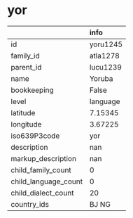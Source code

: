 # yor
|                      | info     |
|:---------------------|:---------|
| id                   | yoru1245 |
| family_id            | atla1278 |
| parent_id            | lucu1239 |
| name                 | Yoruba   |
| bookkeeping          | False    |
| level                | language |
| latitude             | 7.15345  |
| longitude            | 3.67225  |
| iso639P3code         | yor      |
| description          | nan      |
| markup_description   | nan      |
| child_family_count   | 0        |
| child_language_count | 0        |
| child_dialect_count  | 20       |
| country_ids          | BJ NG    |